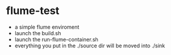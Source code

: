 # flume-test

* a simple flume enviroment
* launch the build.sh
* launch the run-flume-container.sh
* everything you put in the ./source dir will be moved into ./sink
